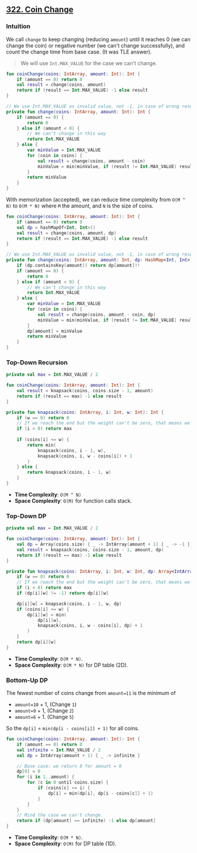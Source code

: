 ## [322. Coin Change](https://leetcode.com/problems/coin-change/)

### Intuition
We call `change` to keep changing (reducing `amount`) until it reaches 0 (we can change the coin) or negative number (we can't change successfully), and count the change time from base case. (It was TLE answer).

> We will use `Int.MAX_VALUE` for the case we can't change.

```kotlin
fun coinChange(coins: IntArray, amount: Int): Int {
    if (amount == 0) return 0
    val result = change(coins, amount)
    return if (result == Int.MAX_VALUE) -1 else result
}

// We use Int.MAX_VALUE as invalid value, not -1, in case of wrong result from min() comparsion.
private fun change(coins: IntArray, amount: Int): Int {
    if (amount == 0) {
        return 0
    } else if (amount < 0) {
        // We can't change in this way
        return Int.MAX_VALUE
    } else {
        var minValue = Int.MAX_VALUE
        for (coin in coins) {
            val result = change(coins, amount - coin)
            minValue = min(minValue, if (result != Int.MAX_VALUE) result + 1 else Int.MAX_VALUE)
        }
        return minValue
    }
}
```

With memorization (accepted), we can reduce time complexity from `O(M ^ N)` to `O(M * N)` where `M` the amount, and `N` is the size of coins. 

```kotlin
fun coinChange(coins: IntArray, amount: Int): Int {
    if (amount == 0) return 0
    val dp = hashMapOf<Int, Int>()
    val result = change(coins, amount, dp)
    return if (result == Int.MAX_VALUE) -1 else result
}

// We use Int.MAX_VALUE as invalid value, not -1, in case of wrong result from min() comparsion.
private fun change(coins: IntArray, amount: Int, dp: HashMap<Int, Int>): Int {
    if (dp.containsKey(amount)) return dp[amount]!!
    if (amount == 0) {
        return 0
    } else if (amount < 0) {
        // We can't change in this way
        return Int.MAX_VALUE
    } else {
        var minValue = Int.MAX_VALUE
        for (coin in coins) {
            val result = change(coins, amount - coin, dp)
            minValue = min(minValue, if (result != Int.MAX_VALUE) result + 1 else Int.MAX_VALUE)
        }
        dp[amount] = minValue
        return minValue
    }
}
```

### Top-Down Recursion
```kotlin
private val max = Int.MAX_VALUE / 2

fun coinChange(coins: IntArray, amount: Int): Int {
    val result = knapsack(coins, coins.size - 1, amount)
    return if (result == max) -1 else result
}

private fun knapsack(coins: IntArray, i: Int, w: Int): Int {
    if (w == 0) return 0
    // If we reach the end but the weight can't be zero, that means we can't change the coin to that amount.
    if (i < 0) return max
    
    if (coins[i] <= w) {
        return min(
            knapsack(coins, i - 1, w),
            knapsack(coins, i, w - coins[i]) + 1
        )
    } else {
        return knapsack(coins, i - 1, w)
    }
}
```

* **Time Complexity**: `O(M ^ N)`
* **Space Complexity**: `O(M)` for function calls stack.

### Top-Down DP
```kotlin
private val max = Int.MAX_VALUE / 2

fun coinChange(coins: IntArray, amount: Int): Int {
    val dp = Array(coins.size) { _ -> IntArray(amount + 1) { _ -> -1 }}
    val result = knapsack(coins, coins.size - 1, amount, dp)
    return if (result == max) -1 else result
}

private fun knapsack(coins: IntArray, i: Int, w: Int, dp: Array<IntArray>): Int {
    if (w == 0) return 0
    // If we reach the end but the weight can't be zero, that means we can't change the coin to that amount.
    if (i < 0) return max
    if (dp[i][w] != -1) return dp[i][w]

    dp[i][w] = knapsack(coins, i - 1, w, dp)
    if (coins[i] <= w) {
        dp[i][w] = min(
            dp[i][w],
            knapsack(coins, i, w - coins[i], dp) + 1
        )
    }
    return dp[i][w]
}
```

* **Time Complexity**: `O(M * N)`.
* **Space Complexity**: `O(M * N)` for DP table (2D).

### Bottom-Up DP
The fewest number of coins change from `amount=11` is the minimum of 
* `amount=10` + 1,  (Change `1`)
* `amount=9` + 1,   (Change `2`)
* `amount=6` + 1.   (Change `5`)

So the `dp[i]` = `min(dp[i - coins[i]] + 1)` for all coins.

```kotlin
fun coinChange(coins: IntArray, amount: Int): Int {
    if (amount == 0) return 0
    val infinite = Int.MAX_VALUE / 2
    val dp = IntArray(amount + 1) { _ -> infinite }

    // Base case: we return 0 for amount = 0
    dp[0] = 0
    for (i in 1..amount) {
        for (c in 0 until coins.size) {
            if (coins[c] <= i) {
                dp[i] = min(dp[i], dp[i - coins[c]] + 1)
            }
        }
    }
    // Mind the case we can't change.
    return if (dp[amount] == infinite) -1 else dp[amount]
}
```

* **Time Complexity**: `O(M * N)`.
* **Space Complexity**: `O(M)` for DP table (1D).